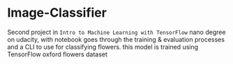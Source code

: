 # Image-Classifier
Second project in `Intro to Machine Learning with TensorFlow` nano degree on udacity, with notebook goes through the training &amp; evaluation processes and a CLI to use for classifying flowers. this model is trained using TensorFlow oxford flowers dataset
